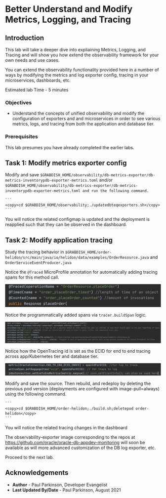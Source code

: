 # Better Understand and Modify Metrics, Logging, and Tracing

## Introduction

This lab will take a deeper dive into expliaining Metrics, Logging, and Tracing and will show you how extend the observability framework for your own needs and use cases.

You can extend the observability functionality provided here in a number of ways by modifying the metrics and log exporter config, tracing in your microservices, dashboards, etc.

Estimated lab Time - 5 minutes

### Objectives

-   Understand the concepts of unified observability and modify the configuration of exporters and and microservices in order to see various metrics, logs, and tracing from both the application and database tier.

### Prerequisites

This lab presumes you have already completed the earlier labs.

## Task 1: Modify metrics exporter config

   Modify and save  `$GRABDISH_HOME/observability/db-metrics-exporter/db-metrics-inventorypdb-exporter-metrics.toml`
   and/or `$GRABDISH_HOME/observability/db-metrics-exporter/db-metrics-inventorypdb-exporter-metrics.toml and run the following command.`
    
    ```
    <copy>cd $GRABDISH_HOME/observability;./updatedbteqexporters.sh</copy>
    ```
   You will notice the related configmap is updated and the deployment is reapplied such that they can be observed in the dashboard.

## Task 2: Modify application tracing

Study the tracing behavior in `$GRABDISH_HOME/order-helidon/src/main/java/io/helidon/data/examples/OrderResource.java` and `OrderServiceEventProducer.java`

Notice the `@Traced` MicroProfile annotation for automatically adding tracing spans for this method call.

![](./images/annotationtrace.png " ")


Notice the programmatically added spans via `tracer.buildSpan`  logic.

![](./images/programmaticspan.png " ")


Notice how the OpenTracing id is set as the ECID for end to end tracing across app/Kubernetes tier and database tier.

![](./images/opentracingidsetasecid.png " ")

Modify and save the source. Then rebuild, and redeploy by deleting the previous pod version (deployments are configured with image-pull=always) using the following command.

    ```
    <copy>cd $GRABDISH_HOME/order-helidon;./build.sh;deletepod order-helidon</copy>
    ```
     
You will notice the related tracing changes in the dashboard

The observability-exporter image corresponding to the repos at https://github.com/oracle/oracle-db-appdev-monitoring  will soon be available as will more advanced customization of the DB log exporter, etc.

Proceed to the next lab.

## Acknowledgements
* **Author** - Paul Parkinson, Developer Evangelist
* **Last Updated By/Date** - Paul Parkinson, August 2021
